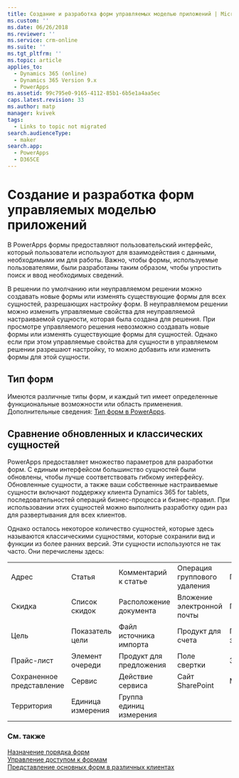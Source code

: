 ```yaml
---
title: Создание и разработка форм управляемых моделью приложений | MicrosoftDocs
ms.custom: ''
ms.date: 06/26/2018
ms.reviewer: ''
ms.service: crm-online
ms.suite: ''
ms.tgt_pltfrm: ''
ms.topic: article
applies_to:
  - Dynamics 365 (online)
  - Dynamics 365 Version 9.x
  - PowerApps
ms.assetid: 99c795e0-9165-4112-85b1-6b5e1a4aa5ec
caps.latest.revision: 33
ms.author: matp
manager: kvivek
tags:
  - Links to topic not migrated
search.audienceType:
  - maker
search.app:
  - PowerApps
  - D365CE
---
```

# <a name="create-and-design-model-driven-app-forms"></a>Создание и разработка форм управляемых моделью приложений 

В PowerApps формы предоставляют пользовательский интерфейс, который пользователи используют для взаимодействия с данными, необходимыми им для работы. Важно, чтобы формы, используемые пользователями, были разработаны таким образом, чтобы упростить поиск и ввод необходимых сведений. 

В решении по умолчанию или неуправляемом решении можно создавать новые формы или изменять существующие формы для всех сущностей, разрешающих настройку форм. В неуправляемом решении можно изменить управляемые свойства для неуправляемой настраиваемой сущности, которая была создана для решения.
При просмотре управляемого решения невозможно создавать новые формы или изменять существующие формы для сущностей. Однако если при этом управляемые свойства для сущности в управляемом решении разрешают настройку, то можно добавить или изменить формы для этой сущности. 
  

<a name="BKMK_TypesOfForms"></a> 
## <a name="type-of-forms"></a>Тип форм
Имеются различные типы форм, и каждый тип имеет определенные функциональные возможности или область применения. Дополнительные сведения: [Тип форм в PowerApps](types-forms.md).  

  
<a name="BKMK_FormDifferencesByEntity"></a>   
## <a name="updated-versus-classic-entities"></a>Сравнение обновленных и классических сущностей  
PowerApps предоставляет множество параметров для разработки форм. С единым интерфейсом большинство сущностей были обновлены, чтобы лучше соответствовать гибкому интерфейсу. Обновленные сущности, а также ваши собственные настраиваемые сущности включают поддержку клиента Dynamics 365 for tablets, последовательностей операций бизнес-процесса и бизнес-правил. При использовании этих сущностей можно выполнить разработку один раз для развертывания для всех клиентов.  
  
Однако осталось некоторое количество сущностей, которые здесь называются классическими сущностями, которые сохранили вид и функции из более ранних версий. Эти сущности используются не так часто. Они перечислены здесь:  
  
||||||  
|-|-|-|-|-|  
|Адрес|Статья|Комментарий к статье|Операция группового удаления|Подключение|  
|Скидка|Список скидок|Расположение документа|Вложение электронной почты|Подписаться|  
|Цель|Показатель цели|Файл источника импорта|Продукт для счета|Продукт для заказа|  
|Прайс-лист|Элемент очереди|Продукт для предложения|Поле свертки|Запрос сведения|  
|Сохраненное представление|Сервис|Действие сервиса|Сайт SharePoint|Местонахождение|  
|Территория|Единица измерения|Группа единиц измерения|||  
  
### <a name="related-topics"></a>См. также  
    
[Назначение порядка форм](assign-form-order.md) <br />
[Управление доступом к формам](control-access-forms.md) <br />
[Представление основных форм в различных клиентах](main-form-presentations.md) <br />
